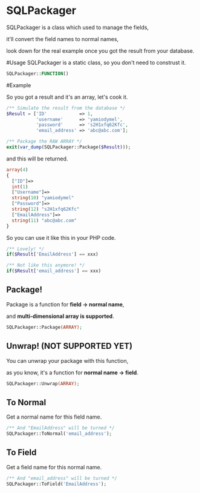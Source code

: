 # SQLPackager

SQLPackager is a class which used to manage the fields,

it'll convert the field names to normal names,

look down for the real example once you got the result from your database.

#Usage
SQLPackager is a static class, so you don't need to construst it.

```php
SQLPackager::FUNCTION()
```

#Example

So you got a result and it's an array, let's cook it.

```php
/** Simulate the result from the database */
$Result = ['ID'            => 1,
           'username'      => 'yamiodymel',
           'password'      => 's2H1xfq62Kfc',
           'email_address' => 'abc@abc.com'];

/** Package the RAW ARRAY */
exit(var_dump(SQLPackager::Package($Result)));
```

and this will be returned.

```php
array(4) 
{
  ["ID"]=>
  int(1)
  ["Username"]=>
  string(10) "yamiodymel"
  ["Password"]=>
  string(12) "s2H1xfq62Kfc"
  ["EmailAddress"]=>
  string(11) "abc@abc.com"
}

```

So you can use it like this in your PHP code.

```php
/** Lovely! */
if($Result['EmailAddress'] == xxx)

/** Not like this anymore! */
if($Result['email_address'] == xxx)
```

## Package!

Package is a function for **field -> normal name**,

and **multi-dimensional array is supported**.

```php
SQLPackager::Package(ARRAY);
```

## Unwrap! (NOT SUPPORTED YET)

You can unwrap your package with this function,

as you know, it's a function for **normal name -> field**.

```php
SQLPackager::Unwrap(ARRAY);
```

## To Normal

Get a normal name for this field name.

```php
/** And "EmailAddress" will be turned */
SQLPackager::ToNormal('email_address');
```

## To Field

Get a field name for this normal name.

```php
/** And "email_address" will be turned */
SQLPackager::ToField('EmailAddress');
```
